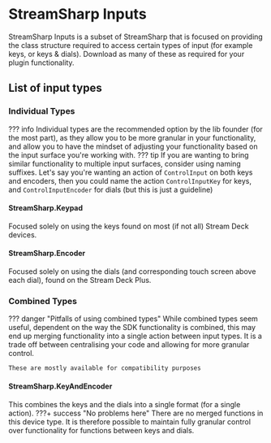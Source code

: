 # StreamSharp Inputs

StreamSharp Inputs is a subset of StreamSharp that is focused on providing the class structure required to access certain types of input (for example keys, or keys & dials). Download as many of these as required for your plugin functionality.

## List of input types
### Individual Types
??? info
    Individual types are the recommended option by the lib founder (for the most part), as they allow you to be more granular in your functionality, and allow you to have the mindset of adjusting your functionality based on the input surface you're working with.
    ??? tip
        If you are wanting to bring similar functionality to multiple input surfaces, consider using naming suffixes. Let's say you're wanting an action of `ControlInput` on both keys and encoders, then you could name the action `ControlInputKey` for keys, and `ControlInputEncoder` for dials (but this is just a guideline)

#### StreamSharp.Keypad
Focused solely on using the keys found on most (if not all) Stream Deck devices.

#### StreamSharp.Encoder
Focused solely on using the dials (and corresponding touch screen above each dial), found on the Stream Deck Plus.

### Combined Types
??? danger "Pitfalls of using combined types"
    While combined types seem useful, dependent on the way the SDK functionality is combined, this may end up merging functionality into a single action between input types. It is a trade off between centralising your code and allowing for more granular control.

    These are mostly available for compatibility purposes

#### StreamSharp.KeyAndEncoder

This combines the keys and the dials into a single format (for a single action).
???+ success "No problems here"
    There are no merged functions in this device type. It is therefore possible to maintain fully granular control over functionality for functions between keys and dials.